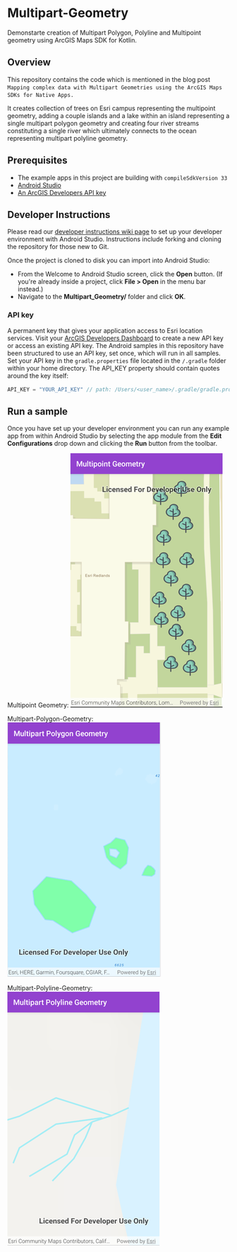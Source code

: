 # Multipart-Geometry
Demonstarte creation of Multipart Polygon, Polyline and Multipoint geometry using ArcGIS Maps SDK for Kotlin.

## Overview
This repository contains the code which is mentioned in the blog post `Mapping complex data with Multipart Geometries using the ArcGIS Maps SDKs for Native Apps.`

It creates collection of trees on Esri campus representing the multipoint geometry, adding a couple islands and a lake within an island representing a single multipart polygon geometry and creating four river streams constituting a single river which ultimately connects to the ocean representing multipart polyline geometry.

## Prerequisites

* The example apps in this project are building with `compileSdkVersion 33`
* [Android Studio](http://developer.android.com/sdk/index.html)
* [An ArcGIS Developers API key](https://developers.arcgis.com/kotlin/get-started/#3-get-an-api-key)


## Developer Instructions

Please read our [developer instructions wiki page](https://github.com/Esri/arcgis-maps-sdk-kotlin-samples/wiki/Developer-Instructions) to set up your developer environment with Android Studio.  Instructions include forking and cloning the repository for those new to Git.

Once the project is cloned to disk you can import into Android Studio:

* From the Welcome to Android Studio screen, click the **Open** button. (If you're already inside a project, click **File > Open** in the menu bar instead.)
* Navigate to the **Multipart_Geometry/** folder and click **OK**.


### API key

A permanent key that gives your application access to Esri location services. Visit your [ArcGIS Developers Dashboard](https://developers.arcgis.com/dashboard) to create a new API key or access an existing API key.
The Android samples in this repository have been structured to use an API key, set once, which will run in all samples.
Set your API key in the `gradle.properties` file located in the `/.gradle` folder within your home directory.
The API_KEY property should contain quotes around the key itself:
```gradle
API_KEY = "YOUR_API_KEY" // path: /Users/<user_name>/.gradle/gradle.properties
```

## Run a sample

Once you have set up your developer environment you can run any example app from within Android Studio by selecting the app module from the **Edit Configurations** drop down and clicking the **Run** button from the toolbar.

Multipoint Geometry:
![Multipoint-Geometry.png](img_3.png)

Multipart-Polygon-Geometry:
![Multipart-Polygon-Geometry.png](img_4.png)

Multipart-Polyline-Geometry:
![Multipart-Polyline-Geometry.png](img_5.png)
